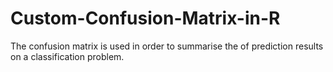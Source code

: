 # Custom-Confusion-Matrix-in-R
The confusion matrix is used in order to summarise the  of prediction results on a classification problem. 
